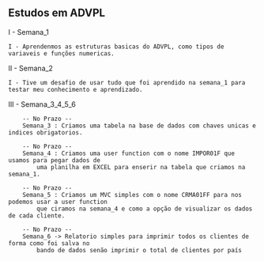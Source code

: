 ## Estudos em ADVPL

I - Semana_1

    I - Aprendenmos as estruturas basicas do ADVPL, como tipos de variaveis e funções numericas.

II - Semana_2

    I - Tive um desafio de usar tudo que foi aprendido na semana_1 para testar meu conhecimento e aprendizado.

III - Semana_3_4_5_6

        -- No Prazo --
        Semana_3 : Criamos uma tabela na base de dados com chaves unicas e indices obrigatorios. 

        -- No Prazo --
        Semana_4 : Criamos uma user function com o nome IMPOR01F que usamos para pegar dados de
            uma planilha em EXCEL para enserir na tabela que criamos na semana_1.

        -- No Prazo --
        Semana_5 : Criamos um MVC simples com o nome CRMA01FF para nos podemos usar a user function
            que ciramos na semana_4 e como a opção de visualizar os dados de cada cliente. 

        -- No Prazo --
        Semana_6 -> Relatorio simples para imprimir todos os clientes de forma como foi salva no 
            bando de dados senão imprimir o total de clientes por país